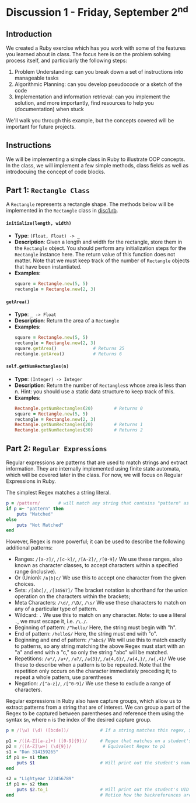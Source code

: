 # Discussion 1 - Friday, September 2<sup>nd</sup>

## Introduction

We created a Ruby exercise which has you work with some of the features you learned about in class. The focus here is on the problem solving process itself, and particularly the following steps: 


1. Problem Understanding: can you break down a set of instructions into manageable tasks
2. Algorithmic Planning: can you develop pseudocode or a sketch of the code 
3. Implementation and information retrieval: can you implement the solution, and more importantly, find resources to help you (documentation) when stuck

We'll walk you through this example, but the concepts covered will be important for future projects. 

## Instructions

We will be implementing a simple class in Ruby to illustrate OOP concepts. In the class, we will implement a few simple methods, class fields as well as introdocuing the concept of code blocks.

## Part 1: `Rectangle Class`

A `Rectangle` represents a rectangle shape.  The methods below will be implemented in the `Rectangle` class in [disc1.rb](src/disc1.rb).

#### `initialize(length, width)`

- **Type**: `(Float, Float) -> _`
- **Description**: Given a length and width for the rectangle, store them in the `Rectangle` object.  You should perform any initialization steps for the `Rectangle` instance here. The return value of this function does not matter. Note that we must keep track of the number of `Rectangle` objects that have been instantiated. 
- **Examples**:
  ```ruby
  square = Rectangle.new(5, 5)
  rectangle = Rectangle.new(2, 3)
  ```

#### `getArea()`

- **Type**: `_ -> Float`
- **Description**: Return the area of a `Rectangle`
- **Examples**:
  ```ruby
  square = Rectangle.new(5, 5)
  rectangle = Rectangle.new(2, 3)
  square.getArea()              # Returns 25
  rectangle.getArea()           # Returns 6
  ```


#### `self.getNumRectangles(n)`

- **Type**: `(Integer) -> Integer`
- **Description**: Return the number of `Rectangles`s whose area is less than n.  Hint: you should use a static data structure to keep track of this.
- **Examples**:
  ```ruby
  Rectangle.getNumRectangles(20)        # Returns 0
  square = Rectangle.new(5, 5)
  rectangle = Rectangle.new(2, 3)
  Rectangle.getNumRectangles(20)        # Returns 1
  Rectangle.getNumRectangles(30)        # Returns 2
  ```
  
## Part 2: `Regular Expressions`

Regular expressions are patterns that are used to match strings and extract information. They are internally implemented using finite state automata, which will be covered later in the class. For now, we will focus on Regular Expressions in Ruby.

The simplest Regex matches a string literal. 

```ruby
p = /pattern/       # will match any string that contains "pattern" as a substring
if p =~ "pattern" then
    puts "Matched"
else
    puts "Not Matched"
end
```

However, Regex is more powerful; it can be used to describe the following additional patterns:

- Ranges: `/[a-z]/`, `/[c-k]/`, `/[A-Z]/`, `/[0-9]/`
We use these ranges, also known as character classes, to accept characters within a specified range (inclusive).
- Or (Union): `/a|b|c/`
We use this to accept one character from the given choices.
- Sets: `/[abc]/`, `/[34567]/`
The bracket notation is shorthand for the union operation on the characters within the brackets; 
- Meta Characters: `/\d/`, `/\D/`, `/\s/`
We use these characters to match on any of a particular type of pattern.
- Wildcard: `.`
We use this to match on any character. Note: to use a literal `.`, we must escape it, i.e. `/\./`.
- Beginning of pattern: `/^hello/`
Here, the string must begin with "h".
- End of pattern: `/hello$/`
Here, the string must end with "o".
- Beginning and end of pattern: `/^abc$/`
We will use this to match exactly to patterns, so any string matching the above Regex must start with an "a" and end with a "c," so only the string "abc" will be matched.
- Repetitions: `/a*/`, `/a+/`, `/a?/`, `/a{3}/`, `/a{4,6}/`, `/a{4,}/`, `/a{,4}/`
We use these to describe when a pattern is to be repeated. Note that the repetition only occurs on the character immediately preceding it; to repeat a whole pattern, use parentheses 
- Negation: `/[^a-z]/`, `/[^0-9]/`
We use these to exclude a range of characters.

Regular expressions in Ruby also have capture groups, which allow us to extract patterns from a string that are of interest. We can group a part of the Regex to be captured between parentheses and reference them using the syntax `$n`, where `n` is the index of the desired capture group. 

```ruby
p = /(\w) (\d) ([bcde])/            # If a string matches this regex, $1 will refer to anything matched by \w, and $2 will refer to anything matched by \d and so on.
```

```ruby
p1 = /([A-Z][a-z]+) ([0-9]{9})/     # Regex that matches on a student's first name, followed by a space, followed by a 9 digit UID.
p2 = /([A-Z]\w+) (\d{9})/            # Equivalent Regex to p1
s1 = "Dan 314159265"
if p1 =~ s1 then
    puts $1                         # Will print out the student's name
end

s2 = "Lightyear 123456789"
if p1 =~ s2 then
    puts $2.to_i                    # Will print out the student's UID as an integer i.e. 123456789.
end                                 # Notice how the backreferences are reset each time you do a match
```
